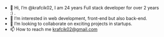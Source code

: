 - 👋 Hi, I’m @krafcik02, I am 24 years Full stack developer for over 2 years :) .
- 👀 I’m interested in web development, front-end but also back-end.
- 💞️ I’m looking to collaborate on exciting projects in startups. 
- 📫 How to reach me krafcik02@gmail.com

<!---
krafcik02/krafcik02 is a ✨ special ✨ repository because its `README.md` (this file) appears on your GitHub profile.
You can click the Preview link to take a look at your changes.
--->
